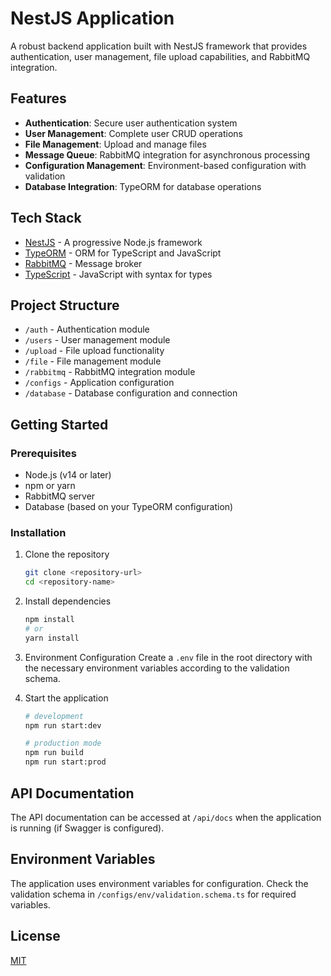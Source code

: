 # NestJS Application

A robust backend application built with NestJS framework that provides authentication, user management, file upload capabilities, and RabbitMQ integration.

## Features

- **Authentication**: Secure user authentication system
- **User Management**: Complete user CRUD operations
- **File Management**: Upload and manage files
- **Message Queue**: RabbitMQ integration for asynchronous processing
- **Configuration Management**: Environment-based configuration with validation
- **Database Integration**: TypeORM for database operations

## Tech Stack

- [NestJS](https://nestjs.com/) - A progressive Node.js framework
- [TypeORM](https://typeorm.io/) - ORM for TypeScript and JavaScript
- [RabbitMQ](https://www.rabbitmq.com/) - Message broker
- [TypeScript](https://www.typescriptlang.org/) - JavaScript with syntax for types

## Project Structure

- `/auth` - Authentication module
- `/users` - User management module
- `/upload` - File upload functionality
- `/file` - File management module
- `/rabbitmq` - RabbitMQ integration module
- `/configs` - Application configuration
- `/database` - Database configuration and connection

## Getting Started

### Prerequisites

- Node.js (v14 or later)
- npm or yarn
- RabbitMQ server
- Database (based on your TypeORM configuration)

### Installation

1. Clone the repository

   ```bash
   git clone <repository-url>
   cd <repository-name>
   ```

2. Install dependencies

   ```bash
   npm install
   # or
   yarn install
   ```

3. Environment Configuration
   Create a `.env` file in the root directory with the necessary environment variables according to the validation schema.

4. Start the application

   ```bash
   # development
   npm run start:dev

   # production mode
   npm run build
   npm run start:prod
   ```

## API Documentation

The API documentation can be accessed at `/api/docs` when the application is running (if Swagger is configured).

## Environment Variables

The application uses environment variables for configuration. Check the validation schema in `/configs/env/validation.schema.ts` for required variables.

## License

[MIT](LICENSE)

